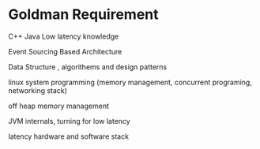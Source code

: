 # Goldman Requirement

C++ Java Low latency knowledge 

Event Sourcing Based Architecture

Data Structure , algorithems and design patterns

linux system programming \(memory management, concurrent programing, networking stack\)

off heap memory management

JVM internals, turning for low latency

latency hardware and software stack

